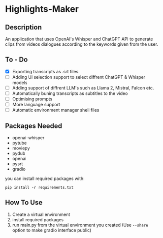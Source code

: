 # Highlights-Maker

## Description

An application that uses OpenAI's Whisper and ChatGPT API to generate clips from videos dialogues according to the keywords given from the user.

## To - Do

- [X] Exporting transcripts as .srt files
- [ ] Adding UI selection support to select diffrent ChatGPT & Whisper models
- [ ] Adding support of diffrent LLM's such as Llama 2, Mistral, Falcon etc.
- [ ] Automatically buning transcripts as subtitles to the video
- [ ] Optimising prompts
- [ ] More language support
- [ ] Automatic environment manager shell files

## Packages Needed
- openai-whisper 
- pytube 
- moviepy 
- pydub 
- openai 
- pysrt
- gradio

you can install required packages with:

``` 
pip install -r requirements.txt
```

## How To Use

1) Create a virtual environment
2) install required packages
3) run main.py from the virtual environment you created
(Use `--share` option to make gradio interface public)


